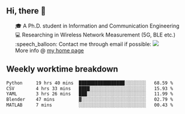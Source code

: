 <h2 > Hi, there 👋 </h3>

<div >
 <ul>
 🎓 A Ph.D. student in Information and Communication Engineering <br>
 💻 Researching in Wireless Network Measurement (5G, BLE etc.)<br>
 :speech_balloon: Contact me through email if possible: <a href="mailto:ethanjia@sjtu.edu.cn"><img src="https://img.shields.io/badge/-ethanjia@sjtu.edu.cn-c14438?style=plastic&logo=Gmail&logoColor=white&link=mailto:mailto:ethanjia@sjtu.edu.cn"></a> <br>
  More info @ <a href="https://haifengjia.github.io">my home page</a>
 </ul>
</div>

<h2 >
Weekly worktime breakdown
</h1>


<!--START_SECTION:waka-->

```txt
Python     19 hrs 40 mins  █████████████████░░░░░░░░   68.59 %
CSV        4 hrs 33 mins   ████░░░░░░░░░░░░░░░░░░░░░   15.93 %
YAML       3 hrs 26 mins   ███░░░░░░░░░░░░░░░░░░░░░░   11.99 %
Blender    47 mins         ▓░░░░░░░░░░░░░░░░░░░░░░░░   02.79 %
MATLAB     7 mins          ░░░░░░░░░░░░░░░░░░░░░░░░░   00.43 %
```

<!--END_SECTION:waka-->


